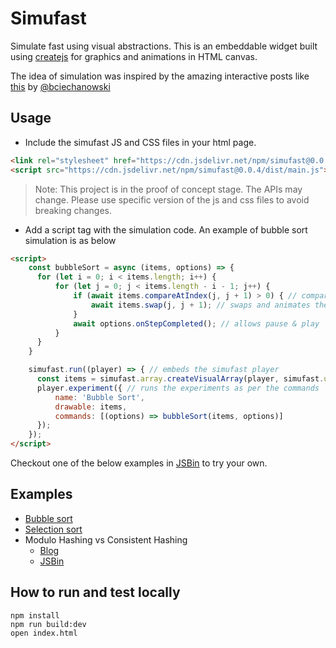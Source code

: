 # Simufast

Simulate fast using visual abstractions. This is an embeddable widget built using [createjs](https://createjs.com/) for graphics and animations in HTML canvas.

The idea of simulation was inspired by the amazing interactive posts like [this](https://ciechanow.ski/internal-combustion-engine/) by [@bciechanowski](https://twitter.com/bciechanowski)

## Usage

* Include the simufast JS and CSS files in your html page.

```html
<link rel="stylesheet" href="https://cdn.jsdelivr.net/npm/simufast@0.0.4/src/simufast.css">
<script src="https://cdn.jsdelivr.net/npm/simufast@0.0.4/dist/main.js"></script>
```

> Note: This project is in the proof of concept stage. The APIs may change. Please use specific version of the js and css files to avoid breaking changes.

* Add a script tag with the simulation code. An example of bubble sort simulation is as below

```html
<script>
    const bubbleSort = async (items, options) => {
      for (let i = 0; i < items.length; i++) {
          for (let j = 0; j < items.length - i - 1; j++) {
              if (await items.compareAtIndex(j, j + 1) > 0) { // compares and highlights the elements being compared
                  await items.swap(j, j + 1); // swaps and animates the elements being swapped
              }
              await options.onStepCompleted(); // allows pause & play
          }
      }
    }

    simufast.run((player) => { // embeds the simufast player
      const items = simufast.array.createVisualArray(player, simufast.utils.randIntArray(9, 10, 99)); // draws the array
      player.experiment({ // runs the experiments as per the commands
          name: 'Bubble Sort',
          drawable: items,
          commands: [(options) => bubbleSort(items, options)]
      });
    });
</script>
```

Checkout one of the below examples in [JSBin](https://jsbin.com/tazuwuz/edit?html,output) to try your own.

## Examples

* [Bubble sort](https://jsbin.com/tazuwuz/edit?html,output)
* [Selection sort](https://jsbin.com/nequjey/edit?html,output)
* Modulo Hashing vs Consistent Hashing
  * [Blog](https://tech.endeepak.com/blog/2021/09/22/visual-simulation-of-consistent-hashing)
  * [JSBin](https://jsbin.com/fuvavun/edit?html,output)

## How to run and test locally

```
npm install
npm run build:dev
open index.html
```
